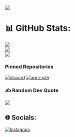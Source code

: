 
[![](https://visitcount.itsvg.in/api?id=xarmr&icon=0&color=0)](https://visitcount.itsvg.in)
---


# 📊 GitHub Stats:
![](https://github-readme-stats.vercel.app/api?username=xarmr&theme=nightowl&hide_border=false&include_all_commits=true&count_private=false)<br/>
![](https://github-readme-streak-stats.herokuapp.com/?user=xarmr&theme=nightowl&hide_border=false)<br/>
![](https://github-readme-stats.vercel.app/api/top-langs/?username=xarmr&theme=nightowl&hide_border=false&include_all_commits=true&count_private=false&layout=compact)

### Pinned Repositories

[![discord](https://github-readme-stats.vercel.app/api/pin/?username=xarmr&repo=Discord-Token-Inferno&theme=nightowl)](https://github.com/xarmr/Discord-Token-Inferno)
[![armr-site](https://github-readme-stats.vercel.app/api/pin/?username=xarmr&repo=Find-subdomain&theme=nightowl)](https://github.com/xarmr/Find-subdomain)


### ✍️ Random Dev Quote
![](https://quotes-github-readme.vercel.app/api?type=horizontal&theme=tokyonight)

## 🌐 Socials:
[![Instagram](https://img.shields.io/badge/Instagram-%23E4405F.svg?logo=Instagram&logoColor=white)](https://instagram.com/sjs5) 



